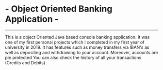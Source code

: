# - Object Oriented Banking Application -
------
This is a object Oriented Java based console banking application. It was one of my first personal projects which I completed in my first year of university in 2019.
It has features such as money transfers via IBAN's as well as depositing and withdrawing to your account.
Moreover, accounts are pin protected
You can also check the history of all your transactions (Credits and Debits)

